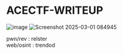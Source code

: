 # ACECTF-WRITEUP

![image](https://github.com/user-attachments/assets/7f29c954-c390-408d-82e1-a7615a093d4c)
![Screenshot 2025-03-01 084945](https://github.com/user-attachments/assets/b7d0e2fe-b061-4729-9146-987f8c47638e)

pwn/rev    : relster \
web/osint  : trendod
